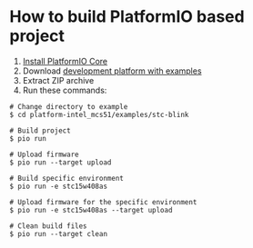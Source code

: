 How to build PlatformIO based project
=====================================

1. [Install PlatformIO Core](https://docs.platformio.org/page/core.html)
2. Download [development platform with examples](https://github.com/platformio/platform-intel_mcs51/archive/develop.zip)
3. Extract ZIP archive
4. Run these commands:

```shell
# Change directory to example
$ cd platform-intel_mcs51/examples/stc-blink

# Build project
$ pio run

# Upload firmware
$ pio run --target upload

# Build specific environment
$ pio run -e stc15w408as

# Upload firmware for the specific environment
$ pio run -e stc15w408as --target upload

# Clean build files
$ pio run --target clean
```
